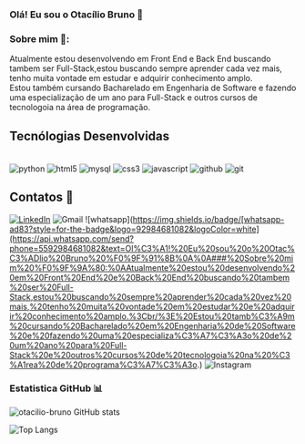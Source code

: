 ### Olá! Eu sou o Otacílio Bruno 👋

### Sobre mim 🚀:
Atualmente estou desenvolvendo em Front End e Back End buscando tambem ser Full-Stack,estou buscando sempre aprender cada vez mais, tenho muita vontade em estudar e adquirir conhecimento amplo.<br/> Estou também cursando Bacharelado em Engenharia de Software e fazendo uma especialização de um ano para Full-Stack e outros cursos de tecnologoia na área de programação.

## Tecnólogias Desenvolvidas 

<div style="display: inline_block"><br/>
<img align="center" alt="python" src="https://img.shields.io/badge/PYTHON-4d4982?style=for-the-badge&logo=python&logoColor=white">
<img align="center" alt="html5" src="https://img.shields.io/badge/HTML5-E34F26?style=for-the-badge&logo=html5&logoColor=white">
<img align="center" alt="mysql" src="https://img.shields.io/badge/MYSQL-4d4982?style=for-the-badge&logo=mysql&logoColor=white">
<img align="center" alt="css3" src="https://img.shields.io/badge/CSS3-1572B6?style=for-the-badge&logo=css3&logoColor=white">
<img align="center" alt="javascript" src="https://img.shields.io/badge/JavaScript-F7DF1E?style=for-the-badge&logo=javascript&logoColor=black">
<img align="center" alt="github" src="https://img.shields.io/badge/GitHub-100000?style=for-the-badge&logo=github&logoColor=white">
<img align="center" alt="git" src="https://img.shields.io/badge/GIT-E44C30?style=for-the-badge&logo=git&logoColor=white">

</div>
    
## Contatos 📱
[![LinkedIn](https://img.shields.io/badge/LinkedIn-0077B5?style=for-the-badge&logo=linkedin&logoColor=white)](https://www.linkedin.com/in/otacilio-bruno-9276a7269?utm_source=share&utm_campaign=share_via&utm_content=profile&utm_medium=android_app/) 
![Gmail](https://img.shields.io/badge/Gmail-ad2853?style=for-the-badge&logo=gmail&logoColor=white)
![whatsapp](https://img.shields.io/badge/[whatsapp-ad83?style=for-the-badge&logo=92984681082&logoColor=white](https://api.whatsapp.com/send?phone=5592984681082&text=Ol%C3%A1!%20Eu%20sou%20o%20Otac%C3%ADlio%20Bruno%20%F0%9F%91%8B%0A%0A###%20Sobre%20mim%20%F0%9F%9A%80:%0AAtualmente%20estou%20desenvolvendo%20em%20Front%20End%20e%20Back%20End%20buscando%20tambem%20ser%20Full-Stack,estou%20buscando%20sempre%20aprender%20cada%20vez%20mais,%20tenho%20muita%20vontade%20em%20estudar%20e%20adquirir%20conhecimento%20amplo.%3Cbr/%3E%20Estou%20tamb%C3%A9m%20cursando%20Bacharelado%20em%20Engenharia%20de%20Software%20e%20fazendo%20uma%20especializa%C3%A7%C3%A3o%20de%20um%20ano%20para%20Full-Stack%20e%20outros%20cursos%20de%20tecnologoia%20na%20%C3%A1rea%20de%20programa%C3%A7%C3%A3o.)
![Instagram](https://img.shields.io/badge/Instagram-fbf2f8?style=for-the-badge&logo=instagram&logoColor=white[https://www.instagram.com/otacilio_brunoo?igshid=OGQ5ZDc2ODk2ZA==/)

### Estatistica GitHub 📊
![otacilio-bruno GitHub stats](https://github-readme-stats.vercel.app/api?username=otacilio-bruno&show_icons=true&theme=radical)

![Top Langs](https://github-readme-stats.vercel.app/api/top-langs/?username=otacilio-bruno&layout=compact)

